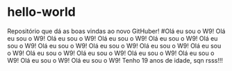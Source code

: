 # hello-world
Repositório que dá as boas vindas ao novo GitHuber!
#Olá eu sou o W9! Olá eu sou o W9! Olá eu sou o W9! Olá eu sou o W9! Olá eu sou o W9! Olá eu sou o W9! Olá eu sou o W9! Olá eu sou o W9!
Olá eu sou o W9! Olá eu sou o W9! Olá eu sou o W9! Olá eu sou o W9! Olá eu sou o W9! Olá eu sou o W9! Olá eu sou o W9! Olá eu sou o W9!
Tenho 19 anos de idade, sqn rsss!!!
